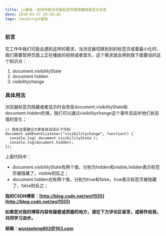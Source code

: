 ```yaml
---
title: js基础--如何判断浏览器标签页是隐藏或者显示状态
date: 2018-03-27 19:10:10
tags: JavaScript基础
---
```

### 前言
在工作中我们可能会遇到这样的需求，当浏览器切换到别的标签页或着最小化时，我们需要暂停页面上正在播放的视频或者音乐，这个需求就会用到我下面要说的这个知识点：

1. document.visibilityState 
2. document.hidden
3. visibilitychange
### 具体用法
浏览器标签页隐藏或者显示时会改变document.visibilityState和document.hidden的值，我们可以通过visibilitychange这个事件去监听他们状态值的变化；

```
// 我在这里建议大家亲自试试以下代码
document.addEventListener("visibilitychange", function() {
  console.log( document.visibilityState );
  console.log(document.hidden);
});
```
上面代码中：
- document.visibilityState有两个值，分别为hidden和visible,hidden表示标签页被隐藏了，visible则反之；
- document.hidden也有两个值，分别为true和false，true表示标签页被隐藏了，false则反之；

**我的CSDN博客：[http://blog.csdn.net/wxl1555](http://blog.csdn.net/wxl1555)**

**如果您对我的博客内容有疑惑或质疑的地方，请在下方评论区留言，或邮件给我，共同学习进步。**

**邮箱：wuxiaolong802@163.com**